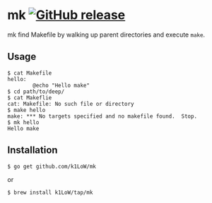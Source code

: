 # mk [![GitHub release](https://img.shields.io/github/release/k1LoW/mk.svg)](https://github.com/k1LoW/mk/releases)

mk find Makefile by walking up parent directories and execute `make`.

## Usage

``` console
$ cat Makefile
hello:
        @echo "Hello make"
$ cd path/to/deep/
$ cat Makeflie
cat: Makefile: No such file or directory
$ make hello
make: *** No targets specified and no makefile found.  Stop.
$ mk hello
Hello make
```

## Installation

```console
$ go get github.com/k1LoW/mk
```

or

```console
$ brew install k1LoW/tap/mk
```
